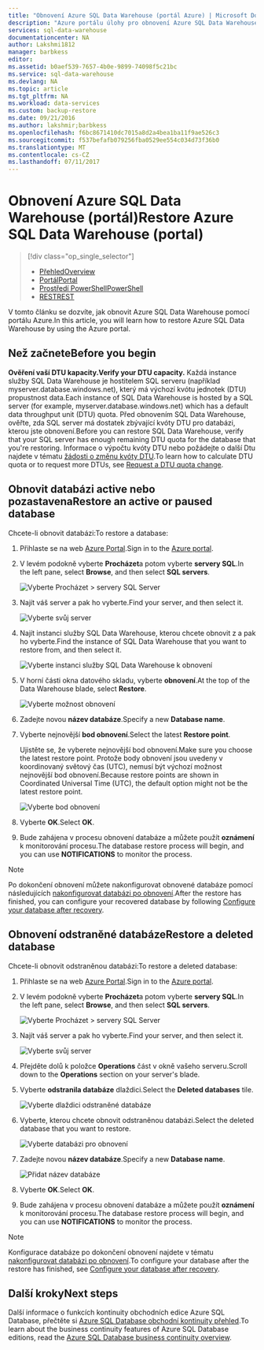 ```yaml
---
title: "Obnovení Azure SQL Data Warehouse (portál Azure) | Microsoft Docs"
description: "Azure portálu úlohy pro obnovení Azure SQL Data Warehouse."
services: sql-data-warehouse
documentationcenter: NA
author: Lakshmi1812
manager: barbkess
editor: 
ms.assetid: b0aef539-7657-4b0e-9899-74098f5c21bc
ms.service: sql-data-warehouse
ms.devlang: NA
ms.topic: article
ms.tgt_pltfrm: NA
ms.workload: data-services
ms.custom: backup-restore
ms.date: 09/21/2016
ms.author: lakshmir;barbkess
ms.openlocfilehash: f6bc8671410dc7015a8d2a4bea1ba11f9ae526c3
ms.sourcegitcommit: f537befafb079256fba0529ee554c034d73f36b0
ms.translationtype: MT
ms.contentlocale: cs-CZ
ms.lasthandoff: 07/11/2017
---
```

# <a name="restore-azure-sql-data-warehouse-portal"></a><span data-ttu-id="149b0-103">Obnovení Azure SQL Data Warehouse (portál)</span><span class="sxs-lookup"><span data-stu-id="149b0-103">Restore Azure SQL Data Warehouse (portal)</span></span>
> [!div class="op_single_selector"]
> * <span data-ttu-id="149b0-104">[Přehled][Overview]</span><span class="sxs-lookup"><span data-stu-id="149b0-104">[Overview][Overview]</span></span>
> * <span data-ttu-id="149b0-105">[Portál][Portal]</span><span class="sxs-lookup"><span data-stu-id="149b0-105">[Portal][Portal]</span></span>
> * <span data-ttu-id="149b0-106">[Prostředí PowerShell][PowerShell]</span><span class="sxs-lookup"><span data-stu-id="149b0-106">[PowerShell][PowerShell]</span></span>
> * <span data-ttu-id="149b0-107">[REST][REST]</span><span class="sxs-lookup"><span data-stu-id="149b0-107">[REST][REST]</span></span>
>
>
<span data-ttu-id="149b0-108">V tomto článku se dozvíte, jak obnovit Azure SQL Data Warehouse pomocí portálu Azure.</span><span class="sxs-lookup"><span data-stu-id="149b0-108">In this article, you will learn how to restore Azure SQL Data Warehouse by using the Azure portal.</span></span>

## <a name="before-you-begin"></a><span data-ttu-id="149b0-109">Než začnete</span><span class="sxs-lookup"><span data-stu-id="149b0-109">Before you begin</span></span>
<span data-ttu-id="149b0-110">**Ověření vaší DTU kapacity.**</span><span class="sxs-lookup"><span data-stu-id="149b0-110">**Verify your DTU capacity.**</span></span> <span data-ttu-id="149b0-111">Každá instance služby SQL Data Warehouse je hostitelem SQL serveru (například myserver.database.windows.net), který má výchozí kvótu jednotek (DTU) propustnost data.</span><span class="sxs-lookup"><span data-stu-id="149b0-111">Each instance of SQL Data Warehouse is hosted by a SQL server (for example, myserver.database.windows.net) which has a default data throughput unit (DTU) quota.</span></span> <span data-ttu-id="149b0-112">Před obnovením SQL Data Warehouse, ověřte, zda SQL server má dostatek zbývající kvóty DTU pro databázi, kterou jste obnovení.</span><span class="sxs-lookup"><span data-stu-id="149b0-112">Before you can restore SQL Data Warehouse, verify that your SQL server has enough remaining DTU quota for the database that you're restoring.</span></span> <span data-ttu-id="149b0-113">Informace o výpočtu kvóty DTU nebo požádejte o další Dtu najdete v tématu [žádosti o změnu kvóty DTU][Request a DTU quota change].</span><span class="sxs-lookup"><span data-stu-id="149b0-113">To learn how to calculate DTU quota or to request more DTUs, see [Request a DTU quota change][Request a DTU quota change].</span></span>

## <a name="restore-an-active-or-paused-database"></a><span data-ttu-id="149b0-114">Obnovit databázi active nebo pozastavena</span><span class="sxs-lookup"><span data-stu-id="149b0-114">Restore an active or paused database</span></span>
<span data-ttu-id="149b0-115">Chcete-li obnovit databázi:</span><span class="sxs-lookup"><span data-stu-id="149b0-115">To restore a database:</span></span>

1. <span data-ttu-id="149b0-116">Přihlaste se na web [Azure Portal][Azure portal].</span><span class="sxs-lookup"><span data-stu-id="149b0-116">Sign in to the [Azure portal][Azure portal].</span></span>
2. <span data-ttu-id="149b0-117">V levém podokně vyberte **Procházet**a potom vyberte **servery SQL**.</span><span class="sxs-lookup"><span data-stu-id="149b0-117">In the left pane, select **Browse**, and then select **SQL servers**.</span></span>

    ![Vyberte Procházet > servery SQL Server](./media/sql-data-warehouse-restore-database-portal/01-browse-for-sql-server.png)
3. <span data-ttu-id="149b0-119">Najít váš server a pak ho vyberte.</span><span class="sxs-lookup"><span data-stu-id="149b0-119">Find your server, and then select it.</span></span>

    ![Vyberte svůj server](./media/sql-data-warehouse-restore-database-portal/01-select-server.png)
4. <span data-ttu-id="149b0-121">Najít instanci služby SQL Data Warehouse, kterou chcete obnovit z a pak ho vyberte.</span><span class="sxs-lookup"><span data-stu-id="149b0-121">Find the instance of SQL Data Warehouse that you want to restore from, and then select it.</span></span>

    ![Vyberte instanci služby SQL Data Warehouse k obnovení](./media/sql-data-warehouse-restore-database-portal/01-select-active-dw.png)
5. <span data-ttu-id="149b0-123">V horní části okna datového skladu, vyberte **obnovení**.</span><span class="sxs-lookup"><span data-stu-id="149b0-123">At the top of the Data Warehouse blade, select **Restore**.</span></span>

    ![Vyberte možnost obnovení](./media/sql-data-warehouse-restore-database-portal/01-select-restore-from-active.png)
6. <span data-ttu-id="149b0-125">Zadejte novou **název databáze**.</span><span class="sxs-lookup"><span data-stu-id="149b0-125">Specify a new **Database name**.</span></span>
7. <span data-ttu-id="149b0-126">Vyberte nejnovější **bod obnovení**.</span><span class="sxs-lookup"><span data-stu-id="149b0-126">Select the latest **Restore point**.</span></span>

   <span data-ttu-id="149b0-127">Ujistěte se, že vyberete nejnovější bod obnovení.</span><span class="sxs-lookup"><span data-stu-id="149b0-127">Make sure you choose the latest restore point.</span></span> <span data-ttu-id="149b0-128">Protože body obnovení jsou uvedeny v koordinovaný světový čas (UTC), nemusí být výchozí možnost nejnovější bod obnovení.</span><span class="sxs-lookup"><span data-stu-id="149b0-128">Because restore points are shown in Coordinated Universal Time (UTC), the default option might not be the latest restore point.</span></span>

      ![Vyberte bod obnovení](./media/sql-data-warehouse-restore-database-portal/01-restore-blade-from-active.png)
8. <span data-ttu-id="149b0-130">Vyberte **OK**.</span><span class="sxs-lookup"><span data-stu-id="149b0-130">Select **OK**.</span></span>
9. <span data-ttu-id="149b0-131">Bude zahájena v procesu obnovení databáze a můžete použít **oznámení** k monitorování procesu.</span><span class="sxs-lookup"><span data-stu-id="149b0-131">The database restore process will begin, and you can use **NOTIFICATIONS** to monitor the process.</span></span>

> [!NOTE]
> <span data-ttu-id="149b0-132">Po dokončení obnovení můžete nakonfigurovat obnovené databáze pomocí následujících [nakonfigurovat databázi po obnovení][Configure your database after recovery].</span><span class="sxs-lookup"><span data-stu-id="149b0-132">After the restore has finished, you can configure your recovered database by following [Configure your database after recovery][Configure your database after recovery].</span></span>
>
>

## <a name="restore-a-deleted-database"></a><span data-ttu-id="149b0-133">Obnovení odstraněné databáze</span><span class="sxs-lookup"><span data-stu-id="149b0-133">Restore a deleted database</span></span>
<span data-ttu-id="149b0-134">Chcete-li obnovit odstraněnou databázi:</span><span class="sxs-lookup"><span data-stu-id="149b0-134">To restore a deleted database:</span></span>

1. <span data-ttu-id="149b0-135">Přihlaste se na web [Azure Portal][Azure portal].</span><span class="sxs-lookup"><span data-stu-id="149b0-135">Sign in to the [Azure portal][Azure portal].</span></span>
2. <span data-ttu-id="149b0-136">V levém podokně vyberte **Procházet**a potom vyberte **servery SQL**.</span><span class="sxs-lookup"><span data-stu-id="149b0-136">In the left pane, select **Browse**, and then select **SQL servers**.</span></span>

    ![Vyberte Procházet > servery SQL Server](./media/sql-data-warehouse-restore-database-portal/01-browse-for-sql-server.png)
3. <span data-ttu-id="149b0-138">Najít váš server a pak ho vyberte.</span><span class="sxs-lookup"><span data-stu-id="149b0-138">Find your server, and then select it.</span></span>

    ![Vyberte svůj server](./media/sql-data-warehouse-restore-database-portal/02-select-server.png)
4. <span data-ttu-id="149b0-140">Přejděte dolů k položce **Operations** část v okně vašeho serveru.</span><span class="sxs-lookup"><span data-stu-id="149b0-140">Scroll down to the **Operations** section on your server's blade.</span></span>
5. <span data-ttu-id="149b0-141">Vyberte **odstranila databáze** dlaždici.</span><span class="sxs-lookup"><span data-stu-id="149b0-141">Select the **Deleted databases** tile.</span></span>

    ![Vyberte dlaždici odstraněné databáze](./media/sql-data-warehouse-restore-database-portal/02-select-deleted-dws.png)
6. <span data-ttu-id="149b0-143">Vyberte, kterou chcete obnovit odstraněnou databázi.</span><span class="sxs-lookup"><span data-stu-id="149b0-143">Select the deleted database that you want to restore.</span></span>

    ![Vyberte databázi pro obnovení](./media/sql-data-warehouse-restore-database-portal/02-select-deleted-dw.png)
7. <span data-ttu-id="149b0-145">Zadejte novou **název databáze**.</span><span class="sxs-lookup"><span data-stu-id="149b0-145">Specify a new **Database name**.</span></span>

    ![Přidat název databáze](./media/sql-data-warehouse-restore-database-portal/02-restore-blade-from-deleted.png)
8. <span data-ttu-id="149b0-147">Vyberte **OK**.</span><span class="sxs-lookup"><span data-stu-id="149b0-147">Select **OK**.</span></span>
9. <span data-ttu-id="149b0-148">Bude zahájena v procesu obnovení databáze a můžete použít **oznámení** k monitorování procesu.</span><span class="sxs-lookup"><span data-stu-id="149b0-148">The database restore process will begin, and you can use **NOTIFICATIONS** to monitor the process.</span></span>

> [!NOTE]
> <span data-ttu-id="149b0-149">Konfigurace databáze po dokončení obnovení najdete v tématu [nakonfigurovat databázi po obnovení][Configure your database after recovery].</span><span class="sxs-lookup"><span data-stu-id="149b0-149">To configure your database after the restore has finished, see [Configure your database after recovery][Configure your database after recovery].</span></span>
>
>

## <a name="next-steps"></a><span data-ttu-id="149b0-150">Další kroky</span><span class="sxs-lookup"><span data-stu-id="149b0-150">Next steps</span></span>
<span data-ttu-id="149b0-151">Další informace o funkcích kontinuity obchodních edice Azure SQL Database, přečtěte si [Azure SQL Database obchodní kontinuity přehled][Azure SQL Database business continuity overview].</span><span class="sxs-lookup"><span data-stu-id="149b0-151">To learn about the business continuity features of Azure SQL Database editions, read the [Azure SQL Database business continuity overview][Azure SQL Database business continuity overview].</span></span>

<!--Image references-->

<!--Article references-->
[Azure SQL Database business continuity overview]: ../sql-database/sql-database-business-continuity.md
[Overview]: ./sql-data-warehouse-restore-database-overview.md
[Portal]: ./sql-data-warehouse-restore-database-portal.md
[PowerShell]: ./sql-data-warehouse-restore-database-powershell.md
[REST]: ./sql-data-warehouse-restore-database-rest-api.md
[Configure your database after recovery]: ../sql-database/sql-database-disaster-recovery.md#configure-your-database-after-recovery
[Request a DTU quota change]: ./sql-data-warehouse-get-started-create-support-ticket.md#request-quota-change

<!--MSDN references-->

<!--Blog references-->

<!--Other Web references-->
[Azure portal]: https://portal.azure.com/
